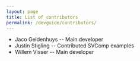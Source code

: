 ```yaml
---
layout: page
title: List of contributors
permalink: /devguide/contributors/
---
```


- Jaco Geldenhuys -- Main developer
- Justin Stigling -- Contributed SVComp examples
- Willem Visser -- Main developer
